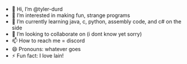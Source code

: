- 👋 Hi, I’m @tyler-durd
- 👀 I’m interested in making fun, strange programs
- 🌱 I’m currently learning java, c, python, assembly code, and c# on the side
- 💞️ I’m looking to collaborate on (i dont know yet sorry)
- 📫 How to reach me = discord 
- 😄 Pronouns: whatever goes
- ⚡ Fun fact: I love lain!

<!---
tyler-durd/tyler-durd is a ✨ special ✨ repository because its `README.md` (this file) appears on your GitHub profile.
You can click the Preview link to take a look at your changes.
--->
